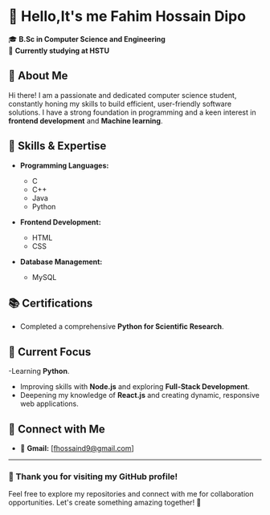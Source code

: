 # 👋 Hello,It's me Fahim Hossain Dipo  

🎓 **B.Sc in Computer Science and Engineering**  
🏫 **Currently studying at HSTU**  


###


## 🚀 About Me  
Hi there! I am a passionate and dedicated computer science student, constantly honing my skills to build efficient, user-friendly software solutions. I have a strong foundation in programming and a keen interest in **frontend development** and **Machine learning**.  

## 🌟 Skills & Expertise  
- **Programming Languages:**  
  - C  
  - C++  
  - Java  
  - Python  

- **Frontend Development:**  
  - HTML  
  - CSS     

- **Database Management:**  
  - MySQL  

## 📚 Certifications  
- Completed a comprehensive **Python for Scientific Research**.  

## 🌱 Current Focus  
-Learning **Python**.
- Improving skills with **Node.js** and exploring **Full-Stack Development**.  
- Deepening my knowledge of **React.js** and creating dynamic, responsive web applications.
 

## 🔗 Connect with Me  
 
- 📧 **Gmail:** [fhossaind9@gmail.com]  

---

### 🌟 Thank you for visiting my GitHub profile!  
Feel free to explore my repositories and connect with me for collaboration opportunities. Let's create something amazing together! 🚀






